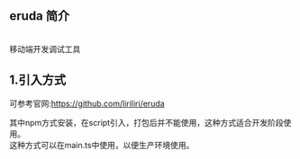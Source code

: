## eruda 简介 
<br>
移动端开发调试工具
<br>

## **1.引入方式**

可参考官网:https://github.com/liriliri/eruda

其中npm方式安装，在script引入，打包后并不能使用，这种方式适合开发阶段使用。<br>这种方式可以在main.ts中使用，以便生产环境使用。
